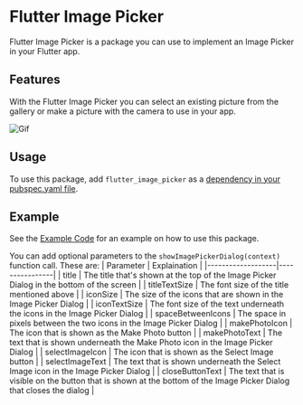 # Flutter Image Picker
Flutter Image Picker is a package you can use to implement an Image Picker in your Flutter app.

## Features

With the Flutter Image Picker you can select an existing picture from the gallery or make a picture with the camera to use in your app. 

![Gif](example/gif/ImagePickerGif.gif)

## Usage

To use this package, add `flutter_image_picker` as a [dependency in your pubspec.yaml file](https://flutter.dev/docs/development/platform-integration/platform-channels).

## Example

See the [Example Code](example/lib/main.dart) for an example on how to use this package.

You can add optional parameters to the `showImagePickerDialog(context)` function call. These are:
|     Parameter     |  Explaination  |
|-------------------|----------------|
|       title       | The title that's shown at the top of the Image Picker Dialog in the bottom of the screen |
|   titleTextSize   | The font size of the title mentioned above |
|     iconSize      | The size of the icons that are shown in the Image Picker Dialog |
|   iconTextSize    | The font size of the text underneath the icons in the Image Picker Dialog |
| spaceBetweenIcons | The space in pixels between the two icons in the Image Picker Dialog |
|   makePhotoIcon   | The icon that is shown as the Make Photo button |
|   makePhotoText   | The text that is shown underneath the Make Photo icon in the Image Picker Dialog |
|  selectImageIcon  | The icon that is shown as the Select Image button |
|  selectImageText  | The text that is shown underneath the Select Image icon in the Image Picker Dialog |
|  closeButtonText  | The text that is visible on the button that is shown at the bottom of the Image Picker Dialog that closes the dialog |
